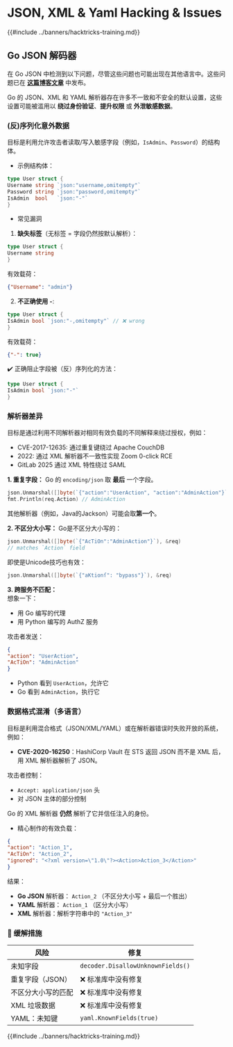 # JSON, XML & Yaml Hacking & Issues

{{#include ../banners/hacktricks-training.md}}

## Go JSON 解码器

在 Go JSON 中检测到以下问题，尽管这些问题也可能出现在其他语言中。这些问题已在 [**这篇博客文章**](https://blog.trailofbits.com/2025/06/17/unexpected-security-footguns-in-gos-parsers/) 中发布。

Go 的 JSON、XML 和 YAML 解析器存在许多不一致和不安全的默认设置，这些设置可能被滥用以 **绕过身份验证**、**提升权限** 或 **外泄敏感数据**。

### (反)序列化意外数据

目标是利用允许攻击者读取/写入敏感字段（例如，`IsAdmin`、`Password`）的结构体。

- 示例结构体：
```go
type User struct {
Username string `json:"username,omitempty"`
Password string `json:"password,omitempty"`
IsAdmin  bool   `json:"-"`
}
```
- 常见漏洞

1. **缺失标签**（无标签 = 字段仍然按默认解析）：
```go
type User struct {
Username string
}
```
有效载荷：
```json
{"Username": "admin"}
```
2. **不正确使用 `-`**:
```go
type User struct {
IsAdmin bool `json:"-,omitempty"` // ❌ wrong
}
```
有效载荷：
```json
{"-": true}
```
✔️ 正确阻止字段被（反）序列化的方法：
```go
type User struct {
IsAdmin bool `json:"-"`
}
```
### 解析器差异

目标是通过利用不同解析器对相同有效负载的不同解释来绕过授权，例如：
- CVE-2017-12635: 通过重复键绕过 Apache CouchDB
- 2022: 通过 XML 解析器不一致性实现 Zoom 0-click RCE
- GitLab 2025 通过 XML 特性绕过 SAML

**1. 重复字段：**
Go 的 `encoding/json` 取 **最后** 一个字段。
```go
json.Unmarshal([]byte(`{"action":"UserAction", "action":"AdminAction"}`), &req)
fmt.Println(req.Action) // AdminAction
```
其他解析器（例如，Java的Jackson）可能会取**第一个**。

**2. 不区分大小写：**
Go是不区分大小写的：
```go
json.Unmarshal([]byte(`{"AcTiOn":"AdminAction"}`), &req)
// matches `Action` field
```
即使是Unicode技巧也有效：
```go
json.Unmarshal([]byte(`{"aKtionſ": "bypass"}`), &req)
```
**3. 跨服务不匹配：**  
想象一下：  
- 用 Go 编写的代理  
- 用 Python 编写的 AuthZ 服务  

攻击者发送：
```json
{
"action": "UserAction",
"AcTiOn": "AdminAction"
}
```
- Python 看到 `UserAction`，允许它
- Go 看到 `AdminAction`，执行它


### 数据格式混淆（多语言）

目标是利用混合格式（JSON/XML/YAML）或在解析器错误时失败开放的系统，例如：
- **CVE-2020-16250**：HashiCorp Vault 在 STS 返回 JSON 而不是 XML 后，用 XML 解析器解析了 JSON。

攻击者控制：
- `Accept: application/json` 头
- 对 JSON 主体的部分控制

Go 的 XML 解析器 **仍然** 解析了它并信任注入的身份。

- 精心制作的有效负载：
```json
{
"action": "Action_1",
"AcTiOn": "Action_2",
"ignored": "<?xml version=\"1.0\"?><Action>Action_3</Action>"
}
```
结果：
- **Go JSON** 解析器： `Action_2` （不区分大小写 + 最后一个胜出）
- **YAML** 解析器： `Action_1` （区分大小写）
- **XML** 解析器：解析字符串中的 `"Action_3"`


### 🔐 缓解措施

| 风险                        | 修复                                  |
|-----------------------------|---------------------------------------|
| 未知字段                    | `decoder.DisallowUnknownFields()`     |
| 重复字段（JSON）           | ❌ 标准库中没有修复                    |
| 不区分大小写的匹配         | ❌ 标准库中没有修复                    |
| XML 垃圾数据               | ❌ 标准库中没有修复                    |
| YAML：未知键               | `yaml.KnownFields(true)`              |


{{#include ../banners/hacktricks-training.md}}
